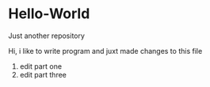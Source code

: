 # Hello-World
Just another repository

Hi, i like to write program and juxt made changes to this file
1. edit part one 
2. edit part three
